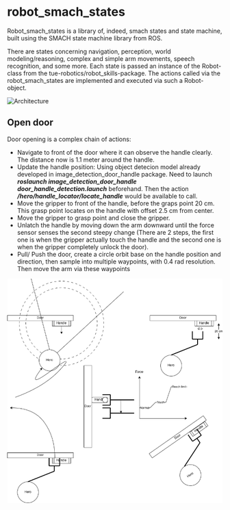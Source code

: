 # robot_smach_states

Robot_smach_states is a library of, indeed, smach states and state machine, built using the SMACH state machine library from ROS.

There are states concerning navigation, perception, world modeling/reasoning, complex and simple arm movements, speech recognition, and some more.
Each state is passed an instance of the Robot-class from the tue-robotics/robot_skills-package.
The actions called via the robot_smach_states are implemented and executed via such a Robot-object. 

![Architecture](./doc/layers.png)


## Open door

Door opening is a complex chain of actions:
- Navigate to front of the door where it can observe the handle clearly. The distance now is 1.1 meter around the handle.
- Update the handle position: Using object detecion model already developed in image_detection_door_handle package. Need to launch ***roslaunch image_detection_door_handle door_handle_detection.launch*** beforehand. Then the action ***/hero/handle_locator/locate_handle*** would be available to call.
- Move the gripper to front of the handle, before the graps point 20 cm. This grasp point locates on the handle with offset 2.5 cm from center.
- Move the gripper to grasp point and close the gripper. 
- Unlatch the handle by moving down the arm downward until the force sensor senses the second steepy change (There are 2 steps, the first one is when the gripper actually touch the handle and the second one is when the gripper completely unlock the door).
- Pull/ Push the door, create a circle orbit base on the handle position and direction, then sample into multiple waypoints, with 0.4 rad resolution. Then move the arm via these waypoints

![Door opening](./doc/door_opening.png)

